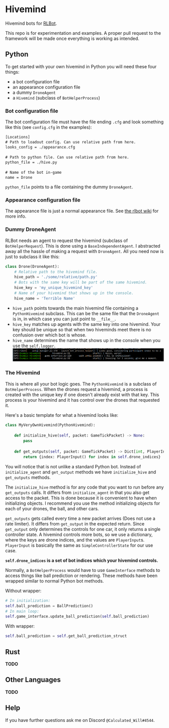 # Hivemind

Hivemind bots for [RLBot](rlbot.org).

This repo is for experimentation and examples.
A proper pull request to the framework will be made once everything is working as intended.

## Python

To get started with your own hivemind in Python you will need these four things:

- a bot configuration file
- an appearance configuration file
- a dummy `DroneAgent`
- a `Hivemind` (subclass of `BotHelperProcess`)

### Bot configuration file

The bot configuration file must have the file ending `.cfg` and look something like this (see `config.cfg` in the examples):

```
[Locations]
# Path to loadout config. Can use relative path from here.
looks_config = ./appearance.cfg

# Path to python file. Can use relative path from here.
python_file = ./hive.py

# Name of the bot in-game
name = Drone
```

`python_file` points to a file containing the dummy `DroneAgent`.

### Appearance configuration file

The appearance file is just a normal appearance file. See [the rlbot wiki](https://github.com/RLBot/RLBot/wiki/Bot-Customization) for more info.

### Dummy DroneAgent

RLBot needs an agent to request the hivemind (subclass of `BotHelperRequest`). This is done using a `BaseIndependentAgent`. I abstracted away all the hassle of making a request with `DroneAgent`. All you need now is just to subclass it like this:

```python
class Drone(DroneAgent):
    # Relative path to the hivemind file.
    hive_path = './some/relative/path.py'
    # Bots with the same key will be part of the same hivemind.
    hive_key = 'my_unique_hivemind_key'
    # Name of your hivemind that shows up in the console.
    hive_name = 'Terrible Name'
```

- `hive_path` points towards the main hivemind file containing a `PythonHivemind` subclass. This can be the same file that the `DroneAgent` is in, in which case you can just point to `__file__`.
- `hive_key` matches up agents with the same key into one hivemind. Your key should be unique so that when two hiveminds meet there is no confusion over which bot is whose.
- `hive_name` determines the name that shows up in the console when you use the `self.logger`. ![image](console.png)

### The Hivemind

This is where all your bot logic goes. The `PythonHivemind` is a subclass of `BotHelperProcess`. When the drones request a hivemind, a process is created with the unique key if one doesn't already exist with that key. This process is your hivemind and it has control over the drones that requested it.

Here's a basic template for what a hivemind looks like:

```python
class MyVeryOwnHivemind(PythonHivemind):

    def initialize_hive(self, packet: GameTickPacket) -> None:
        pass

    def get_outputs(self, packet: GameTickPacket) -> Dict[int, PlayerInput]:
        return {index: PlayerInput() for index in self.drone_indices}
```

You will notice that is not unlike a standard Python bot. Instead of `initialize_agent` and `get_output` methods we have `initialize_hive` and `get_outputs` methods.

The `initialize_hive` method is for any code that you want to run before any `get_outputs` calls. It differs from `initialize_agent` in that you also get access to the packet. This is done because it is convenient to have when initializing objects. I recommend you use the method initializing objects for each of your drones, the ball, and other cars.

`get_outputs` gets called every time a new packet arrives (Does not use a rate limiter). It differs from `get_output` in the expected return. Since `get_output` only determines the controls for one car, it only returns a single controller state. A hivemind controls more bots, so we use a dictionary, where the keys are drone indices, and the values are `PlayerInput`s. `PlayerInput` is basically the same as `SimpleControllerState` for our use case.

**`self.drone_indices` is a set of bot indices which your hivemind controls.**

Normally, a `BotHelperProcess` would have to use `GameInterface` methods to access things like ball prediction or rendering. These methods have been wrapped similar to normal Python bot methods.

Without wrapper:
```python
# In initialization:
self.ball_prediction = BallPrediction()
# In main loop:
self.game_interface.update_ball_prediction(self.ball_prediction)
```

With wrapper:
```python
self.ball_prediction = self.get_ball_prediction_struct
```

## Rust

**TODO**

## Other Languages

**TODO**

## Help

If you have further questions ask me on Discord `@Calculated_Will#4544`.
